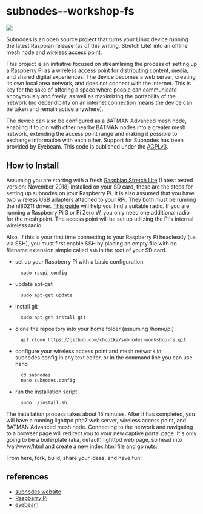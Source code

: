 subnodes--workshop-fs
=====================

![](https://david-dm.org/chootka/subnodes.svg)

Subnodes is an open source project that turns your Linux device running the latest Raspbian release (as of this writing, Stretch Lite) into an offline mesh node and wireless access point.

This project is an initiative focused on streamlining the process of setting up a Raspberry Pi as a wireless access point for distributing content, media, and shared digital experiences. The device becomes a web server, creating its own local area network, and does not connect with the internet. This is key for the sake of offering a space where people can communicate anonymously and freely, as well as maximizing the portability of the network (no dependibility on an internet connection means the device can be taken and remain active anywhere). 

The device can also be configured as a BATMAN Advanced mesh node, enabling it to join with other nearby BATMAN nodes into a greater mesh network, extending the access point range and making it possible to exchange information with each other. Support for Subnodes has been provided by Eyebeam. This code is published under the [AGPLv3](http://www.gnu.org/licenses/agpl-3.0.html).

How to Install
--------------
Assuming you are starting with a fresh [Raspbian Stretch Lite](http://www.raspberrypi.org/downloads/) (Latest tested version: November 2018) installed on your SD card, these are the steps for setting up subnodes on your Raspberry Pi. It is also assumed that you have two wireless USB adapters attached to your RPi. They both must be running the nl80211 driver. [This guide](https://github.com/phillymesh/802.11s-adapters/blob/master/README.md) will help you find a suitable radio. If you are running a Raspberry Pi 3 or Pi Zero W, you only need one additional radio for the mesh point. The access point will be set up utilizing the Pi's internal wireless radio.

Also, if this is your first time connecting to your Raspberry Pi headlessly (i.e. via SSH), you must first enable SSH by placing an empty file with no filename extension simple called `ssh` in the root of your SD card.

* set up your Raspberry Pi with a basic configuration

        sudo raspi-config

* update apt-get

        sudo apt-get update
        
* install git

        sudo apt-get install git

* clone the repository into your home folder (assuming /home/pi)

        git clone https://github.com/chootka/subnodes-workshop-fs.git

* configure your wireless access point and mesh network in subnodes.config in any text editor, or in the command line you can use nano

        cd subnodes
        nano subnodes.config

* run the installation script

        sudo ./install.sh

The installation process takes about 15 minutes. After it has completed, you will have a running lighttpd php7 web server, wireless access point, and BATMAN Advanced mesh node. Connecting to the network and navigating to a browser page will redirect you to your new captive portal page. It's only going to be a boilerplate (aka, default) lighttpd web page, so head into /var/www/html and create a new index.html file and go nuts.

From here, fork, build, share your ideas, and have fun!

references
----------
* [subnodes website](http://www.subnodes.org/)
* [Raspberry Pi](http://www.raspberrypi.org/)
* [eyebeam](http://eyebeam.org/)
